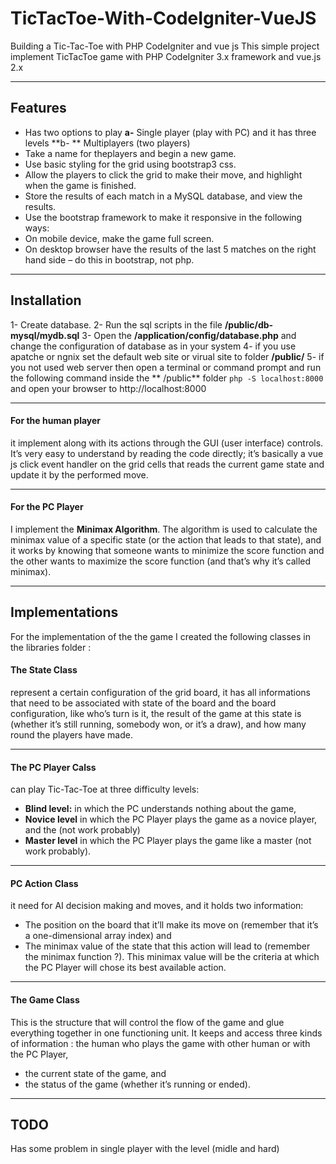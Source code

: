 # TicTacToe-With-CodeIgniter-VueJS
Building a Tic-Tac-Toe with  PHP CodeIgniter and vue js
This simple project implement TicTacToe game with PHP CodeIgniter 3.x framework and vue.js 2.x

---
## Features
- Has two options to play
**a-** Single player (play with PC) and it has three levels 
**b- ** Multiplayers (two players)
- Take a name for theplayers and begin a new game.
- Use basic styling for the grid using bootstrap3 css.
- Allow the players to click the grid to make their move, and highlight when the game is finished.
- Store the results of each match in a MySQL database, and view the results.
- Use the bootstrap framework to make it responsive in the following ways:
- On mobile device, make the game full screen.
- On desktop browser have the results of the last 5 matches on the right hand side – do this in bootstrap, not php.

---
## Installation

1- Create database.
2- Run the sql scripts in the file  **/public/db-mysql/mydb.sql** 
3- Open the **/application/config/database.php**  and change the configuration of database as in your system
4- if you use apatche or ngnix set the default web site or virual site to folder **/public/**
5- if you not used web server then open a terminal or command prompt and run the following command inside the ** /public** folder 
``
	php -S localhost:8000
``
and open your browser to http://localhost:8000

-------------------------------------------------

#### For the human player
it implement along with its actions through the GUI (user interface) controls. It’s very easy to understand by reading the code directly; it’s basically a vue js  click event handler on the grid cells that reads the current game state and update it by the performed move.

-------------------------------------------------
#### For the PC Player
I implement the **Minimax Algorithm**. The algorithm is used to calculate the minimax value of a specific state (or the action that leads to that state), and it works by knowing that someone wants to minimize the score function and the other wants to maximize the score function (and that’s why it’s called minimax).

---------------------------------------------

## Implementations

For the implementation of the the game I created the following classes in the libraries folder :



#### The State Class
represent a certain configuration of the grid board, it has all informations that need to be associated with state of the board and the board configuration, like who’s turn is it, the result of the game at this state is (whether it’s still running, somebody won, or it’s a draw), and how many round the players have made.


-------------------------------------------------
#### The PC Player Calss

can play Tic-Tac-Toe at three difficulty levels: 

- **Blind level:** in which the PC understands nothing about the game, 
- **Novice level** in which the PC Player plays the game as a novice player, and the (not work probably) 
- **Master level** in which the PC Player plays the game like a master (not work probably).


-------------------------------------------------
#### PC Action Class
it need for AI decision making and moves, and it holds two information:

- The position on the board that it’ll make its move on (remember that it’s a one-dimensional array index) and 
- The minimax value of the state that this action will lead to (remember the minimax function ?). This minimax value will be the criteria at which the PC Player will chose its best available action. 

-------------------------------------------------
#### The Game Class
This is the structure that will control the flow of the game and glue everything together in one functioning unit. It keeps and access three kinds of information : the human who plays the game with other human or with the PC Player, 

- the current state of the game, and 
- the status of the game (whether it’s running or ended).

---------------------------------------------

## TODO
Has some problem in single player with the level (midle and hard)


